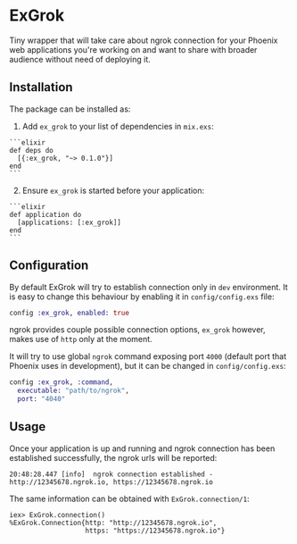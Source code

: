 # ExGrok

Tiny wrapper that will take care about ngrok connection for your Phoenix web
applications you're working on and want to share with broader audience without
need of deploying it.

## Installation

The package can be installed as:

  1. Add `ex_grok` to your list of dependencies in `mix.exs`:

    ```elixir
    def deps do
      [{:ex_grok, "~> 0.1.0"}]
    end
    ```

  2. Ensure `ex_grok` is started before your application:

    ```elixir
    def application do
      [applications: [:ex_grok]]
    end
    ```

## Configuration

By default ExGrok will try to establish connection only in `dev` environment.
It is easy to change this behaviour by enabling it in `config/config.exs` file:

```elixir
config :ex_grok, enabled: true
```

ngrok provides couple possible connection options, `ex_grok` however, makes use
of `http` only at the moment.

It will try to use global `ngrok` command exposing port `4000` (default port
that Phoenix uses in development), but it can be changed in `config/config.exs`:

```elixir
config :ex_grok, :command,
  executable: "path/to/ngrok",
  port: "4040"
```

## Usage

Once your application is up and running and ngrok connection has been
established successfully, the ngrok urls will be reported:

```
20:48:28.447 [info]  ngrok connection established - http://12345678.ngrok.io, https://12345678.ngrok.io
```

The same information can be obtained with `ExGrok.connection/1`:

```
iex> ExGrok.connection()
%ExGrok.Connection{http: "http://12345678.ngrok.io",
                   https: "https://12345678.ngrok.io"}
```
